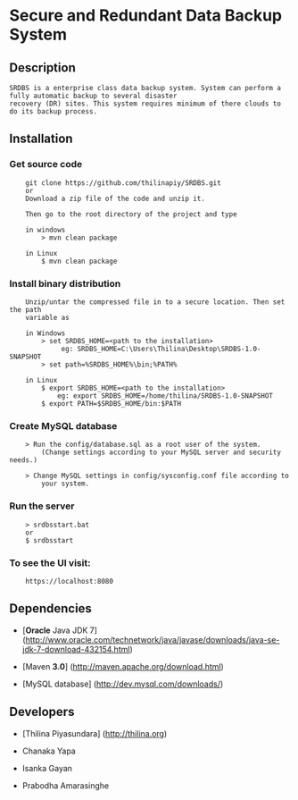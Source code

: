 # Secure and Redundant Data Backup System

## Description

    SRDBS is a enterprise class data backup system. System can perform a fully automatic backup to several disaster 
    recovery (DR) sites. This system requires minimum of there clouds to do its backup process.

## Installation

### Get source code

		git clone https://github.com/thilinapiy/SRDBS.git
		or
		Download a zip file of the code and unzip it.

		Then go to the root directory of the project and type

		in windows
			> mvn clean package

		in Linux
			$ mvn clean package

### Install binary distribution

        Unzip/untar the compressed file in to a secure location. Then set the path
        variable as

        in Windows
            > set SRDBS_HOME=<path to the installation>
                 eg: SRDBS_HOME=C:\Users\Thilina\Desktop\SRDBS-1.0-SNAPSHOT
            > set path=%SRDBS_HOME%\bin;%PATH%

        in Linux
            $ export SRDBS_HOME=<path to the installation>
                eg: export SRDBS_HOME=/home/thilina/SRDBS-1.0-SNAPSHOT
            $ export PATH=$SRDBS_HOME/bin:$PATH

### Create MySQL database

        > Run the config/database.sql as a root user of the system.
            (Change settings according to your MySQL server and security needs.)

        > Change MySQL settings in config/sysconfig.conf file according to
            your system.

### Run the server

        > srdbsstart.bat
        or
        $ srdbsstart

### To see the UI visit:

        https://localhost:8080

## Dependencies

- [__Oracle__ Java JDK 7] (http://www.oracle.com/technetwork/java/javase/downloads/java-se-jdk-7-download-432154.html)

- [Maven __3.0__] (http://maven.apache.org/download.html)

- [MySQL database] (http://dev.mysql.com/downloads/)

## Developers

- [Thilina Piyasundara] (http://thilina.org)

- Chanaka Yapa

- Isanka Gayan

- Prabodha Amarasinghe
